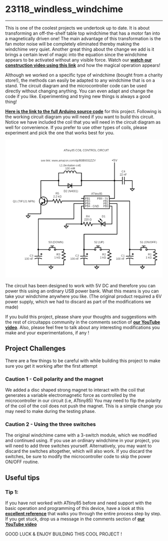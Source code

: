 # 23118_windless_windchime

---
This is one of the coolest projects we undertook up to date. It is about transforming an off-the-shelf table top windchime that has a motor fan into a magnetically driven one! The main advantage of this transformation is the fan motor noise will be completely eliminated thereby making the windchime very quiet. Another great thing about the change we add is it brings a certain level of magic into the equation since the windchime appears to be activated without any visible force. Watch our **[watch our construction video using this link][1]** and how the magical operation appears!

Although we worked on a specific type of windchime (bought from a charity store!), the methods can easily be adapted to any windchime that is on a stand. The circuit diagram and the microcontroller code can be used directly without changing anything. You can even adapt and change the code if you like. Experimenting and trying new things is always a good thing!

**[Here is the link to the full Arduino source code][3]** for this project. Following is the working circuit diagram you will need if you want to build this circuit. Notice we have included the coil that you will need in the circuit diagram as well for convenience. If you prefer to use other types of coils, please experiment and pick the one that works best for you.

![circuit diagram](./ATtiny85_coil_control_circuit.png)

The circuit has been designed to work with 5V DC and therefore you can power this using an ordinary USB power bank. What this means is you can take your windchime anywhere you like. (The original product required a 6V power supply, which we had to discard as part of the modifications we made)

If you build this project, please share your thoughts and suggestions with the rest of circuitapps community in the comments section of **[our YouTube video][1]**. Also, please feel free to talk about any interesting modifications you make and your experimentations, if any !

## Project Challenges
There are a few things to be careful with while building this project to make sure you get it working after the first attempt

### **Caution 1 - Coil polarity and the magnet**

We added a disc shaped strong magnet to interact with the coil that generates a variable electromagnetic force as controlled by the microcontroller in our circuit (i.e, ATtiny85) You may need to flip the polarity of the coil of the coil does not push the magnet. This is a simple change you may need to make during the testing phase.

### **Caution 2 - Using the three switches**

The original windchime came with a 3-switch module, which we modified and continued using. If you use an ordinary windchime in your project, you will need to add three switches yourself. Alternatively, you may want to discard the switches altogether, which will also work. If you discard the switches, be sure to modify the microcontroller code to skip the power ON/OFF routine.

## Useful tips

### **Tip 1:**
If you have not worked with ATtiny85 before and need support with the basic operation and programming of this device, have a look at this **[excellent reference][2]** that walks you through the entire process step by step. If you get stuck, drop us a message in the comments section of **[our YouTube video][1]**


GOOD LUCK & ENJOY BUILDING THIS COOL PROJECT !

[1]: https://youtube.com/shorts/ZjaUvpx15PA?feature=share

[2]: https://circuitdigest.com/microcontroller-projects/programming-attiny85-microcontroller-ic-using-arduino 

[3]: ./attiny85_code/